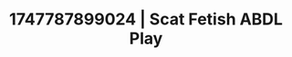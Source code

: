 ---
categories:
- Thigh worship
- Self-pleasure
- Latina
- Hidden desires
- E-girl erotica
image: /assets/images/1747787899024.jpg
layout: post
seo:
  description: Featured content with sensual ABDL Play, Scat Fetish. HD images available.
  keywords: ABDL Play, Scat Fetish
  og_image: /assets/images/1747787899024.jpg
  schema_type: VisualArtwork
tags:
- ABDL Play
- '#1747787899024'
- Scat Fetish
title: 1747787899024 | Scat Fetish ABDL Play
---